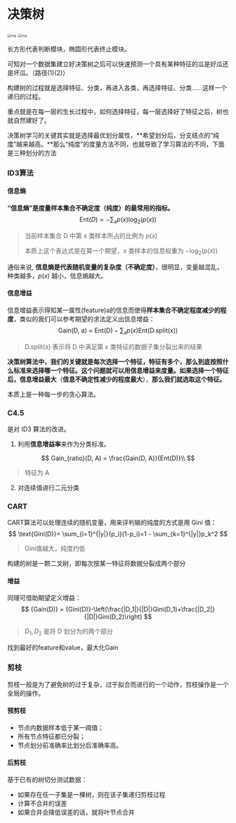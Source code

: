 # 决策树

<img src="https://pic2.zhimg.com/80/v2-dbb2bb70e13a445cab2fb55fbbbde8f5_720w.jpg" alt="img" style="zoom:50%;" />

<img src="https://pic4.zhimg.com/80/v2-2b9fa6e186228e75e1baadd8f1ddb0d7_720w.jpg" alt="img" style="zoom:50%;" />

长方形代表判断模块，椭圆形代表终止模块。

可知对一个数据集建立好决策树之后可以快速预测一个具有某种特征的瓜是好瓜还是坏瓜。（路径(1)(2)）

构建树的过程就是选择特征、分类，再进入各类，再选择特征、分类......这样一个递归的过程。

重点就是在每一层的生长过程中，如何选择特征，每一层选择好了特征之后，树也就自然建好了。

决策树学习的关键其实就是选择最优划分属性，**希望划分后，分支结点的“纯度”越来越高。**那么“纯度”的度量方法不同，也就导致了学习算法的不同，下面是三种划分的方法

### ID3算法

#### 信息熵

**“信息熵”是度量样本集合不确定度（纯度）的最常用的指标。**
$$
\text{Ent}(D) = -\sum_{x}p(x)\log_2(p(x))
$$

> 当前样本集合 D 中第 x 类样本所占的比例为 $p(x)$ 
>
> 本质上这个表达式是在算一个期望，x 类样本的信息权重为 $-\log_2(p(x))$

通俗来说, **信息熵是代表随机变量的复杂度（不确定度）**，很明显，变量越混乱，种类越多，$p(x)$ 越小，信息熵越大。

#### 信息增益

信息增益表示得知某一属性(feature)a的信息而使得**样本集合不确定程度减少的程度**，类似的我们可以参考期望的求法定义出信息增益：
$$
\text{Gain(D, a) = Ent(D)} - \sum_{x}p(x)\text{Ent(D.split(x))}
$$

> $\text{D.split(x)}$ 表示将 D 中满足第 x 类特征的数据子集分裂出来的结果

**决策树算法中，我们的关键就是每次选择一个特征，特征有多个，那么到底按照什么标准来选择哪一个特征。这个问题就可以用信息增益来度量。如果选择一个特征后，信息增益最大**（**信息不确定性减少的程度最大**），**那么我们就选取这个特征。**

本质上是一种每一步的贪心算法。

### C4.5

是对 ID3 算法的改进。

1. 利用**信息增益率**来作为分类标准。

$$
Gain_{ratio}(D, A) = \frac{Gain(D, A)}{Ent(D)}\\
$$

> 特征为 A

2. 对连续值进行二元分类

### CART

CART算法可以处理连续的随机变量，用来评判输的纯度的方式是用 Gini 值：
$$
\text{Gini(D)}= \sum_{i=1}^{|y|}{p_i}(1-p_i)=1 - \sum_{k=1}^{|y|}p_k^2
$$

> Gini值越大，纯度约低

构建的树是一颗二叉树，即每次按某一特征将数据分裂成两个部分

#### 增益

同理可借助期望定义增益：
$$
{Gain(D)} = {Gini(D)}-\left(\frac{|D_1|}{|D|}Gini(D_1)+\frac{|D_2|}{|D|}Gini(D_2)\right)
$$

> $D_1, D_2$ 是将 D 划分为的两个部分

找到最好的feature和value，最大化Gain

### 剪枝

剪枝一般是为了避免树的过于复杂，过于拟合而进行的一个动作，剪枝操作是一个全局的操作。

#### 预剪枝

- 节点内数据样本低于某一阈值；
- 所有节点特征都已分裂；
- 节点划分前准确率比划分后准确率高。

#### 后剪枝

基于已有的树切分测试数据：

- 如果存在任一子集是一棵树，则在该子集递归剪枝过程
- 计算不合并的误差
- 如果合并会降低误差的话，就将叶节点合并

